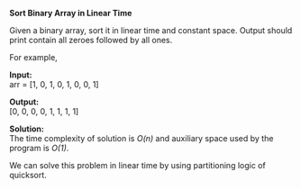 **Sort Binary Array in Linear Time**

Given a binary array, sort it in linear time and constant space. Output should print contain all zeroes followed by all ones.


For example,

**Input:**  
arr = [1, 0, 1, 0, 1, 0, 0, 1]  

**Output:**  
[0, 0, 0, 0, 1, 1, 1, 1]

**Solution:**  
The time complexity of solution is _O(n)_ and auxiliary space used by the program is _O(1)_.  

We can solve this problem in linear time by using partitioning logic of quicksort.
